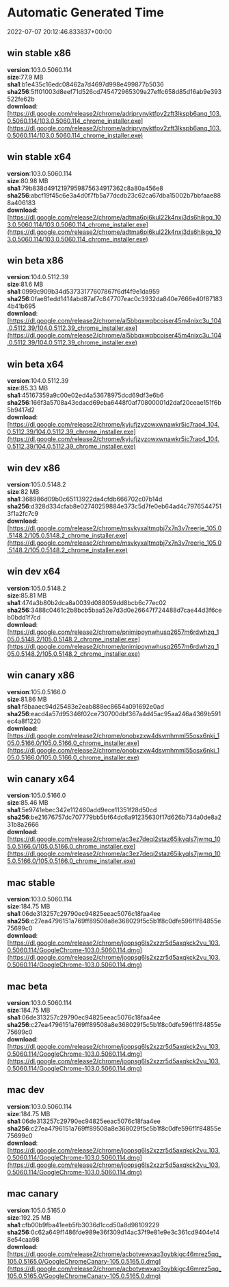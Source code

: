 # Automatic Generated Time
2022-07-07 20:12:46.833837+00:00

## win stable x86
**version**:103.0.5060.114  
**size**:77.9 MB  
**sha1**:b1e435c16edc08462a7d4697d998e499877b5036  
**sha256**:5ff01003d8eef71d526cd745472965309a27effc658d85d16ab9e393522fe62b  
**download**:[https://dl.google.com/release2/chrome/adrjprynyktfpv2zft3lkspb6anq_103.0.5060.114/103.0.5060.114_chrome_installer.exe](https://dl.google.com/release2/chrome/adrjprynyktfpv2zft3lkspb6anq_103.0.5060.114/103.0.5060.114_chrome_installer.exe)  

## win stable x64
**version**:103.0.5060.114  
**size**:80.98 MB  
**sha1**:79b838d4912197959875634917362c8a80a456e8  
**sha256**:abcf19f45c6e3a4d0f7fb5a77dcdb23c62ca67dba15002b7bbfaae888a406183  
**download**:[https://dl.google.com/release2/chrome/adtma6pi6kul22k4nxj3ds6hikgq_103.0.5060.114/103.0.5060.114_chrome_installer.exe](https://dl.google.com/release2/chrome/adtma6pi6kul22k4nxj3ds6hikgq_103.0.5060.114/103.0.5060.114_chrome_installer.exe)  

## win beta x86
**version**:104.0.5112.39  
**size**:81.6 MB  
**sha1**:0999c909b34d53733177607867f6df4f9e1da959  
**sha256**:0fae81edd1414abd87af7c847707eac0c3932da840e7666e40f871834b41b695  
**download**:[https://dl.google.com/release2/chrome/al5bbqxwqbcoiser45m4nixc3u_104.0.5112.39/104.0.5112.39_chrome_installer.exe](https://dl.google.com/release2/chrome/al5bbqxwqbcoiser45m4nixc3u_104.0.5112.39/104.0.5112.39_chrome_installer.exe)  

## win beta x64
**version**:104.0.5112.39  
**size**:85.33 MB  
**sha1**:45167359a9c00e02ed4a53678975dcd69df3e6b6  
**sha256**:166f3a5708a43cdacd69eba6448f0af70800001d2daf20ceae151f6b5b9417d2  
**download**:[https://dl.google.com/release2/chrome/kyjufjzyzowxwnawkr5ic7rao4_104.0.5112.39/104.0.5112.39_chrome_installer.exe](https://dl.google.com/release2/chrome/kyjufjzyzowxwnawkr5ic7rao4_104.0.5112.39/104.0.5112.39_chrome_installer.exe)  

## win dev x86
**version**:105.0.5148.2  
**size**:82 MB  
**sha1**:368986d09b0c65113922da4cfdb666702c07b14d  
**sha256**:d328d334cfab8e02740259884e373c5d7fe0eb64ad4c79765447513f1a2fc7c9  
**download**:[https://dl.google.com/release2/chrome/msvkyxaltmqbj7x7n3v7reerje_105.0.5148.2/105.0.5148.2_chrome_installer.exe](https://dl.google.com/release2/chrome/msvkyxaltmqbj7x7n3v7reerje_105.0.5148.2/105.0.5148.2_chrome_installer.exe)  

## win dev x64
**version**:105.0.5148.2  
**size**:85.81 MB  
**sha1**:474a3b80b2dca8a0039d088059dd8bcb6c77ec02  
**sha256**:3488c0461c2b8bcb5baa52e7d3d0e26647f724488d7cae44d3f6ceb0bdd1f7cd  
**download**:[https://dl.google.com/release2/chrome/pnimipoynwhusq2657m6rdwhzq_105.0.5148.2/105.0.5148.2_chrome_installer.exe](https://dl.google.com/release2/chrome/pnimipoynwhusq2657m6rdwhzq_105.0.5148.2/105.0.5148.2_chrome_installer.exe)  

## win canary x86
**version**:105.0.5166.0  
**size**:81.86 MB  
**sha1**:f8baaec94d25483e2eab888ec8654a091692e0ad  
**sha256**:eacd4a57d95346f02ce730700dbf367a4d45ac95aa246a4369b591ec4a8f1220  
**download**:[https://dl.google.com/release2/chrome/onobxzxw4dsvmhmml55osx6nki_105.0.5166.0/105.0.5166.0_chrome_installer.exe](https://dl.google.com/release2/chrome/onobxzxw4dsvmhmml55osx6nki_105.0.5166.0/105.0.5166.0_chrome_installer.exe)  

## win canary x64
**version**:105.0.5166.0  
**size**:85.46 MB  
**sha1**:5e9741ebec342e112460add9ece11351f28d50cd  
**sha256**:be21676757dc707779bb5bf64dc6a91235630f17d626b734a0de8a231b8a2666  
**download**:[https://dl.google.com/release2/chrome/ac3ez7deqi2staz65ikyqls7jwmq_105.0.5166.0/105.0.5166.0_chrome_installer.exe](https://dl.google.com/release2/chrome/ac3ez7deqi2staz65ikyqls7jwmq_105.0.5166.0/105.0.5166.0_chrome_installer.exe)  

## mac stable
**version**:103.0.5060.114  
**size**:184.75 MB  
**sha1**:06de313257c29790ec94825eeac5076c18faa4ee  
**sha256**:c27ea4796151a769ff89508a8e368029f5c5b1f8c0dfe596f1f84855e75699c0  
**download**:[https://dl.google.com/release2/chrome/joopsg6ls2xzzr5d5axqkck2vu_103.0.5060.114/GoogleChrome-103.0.5060.114.dmg](https://dl.google.com/release2/chrome/joopsg6ls2xzzr5d5axqkck2vu_103.0.5060.114/GoogleChrome-103.0.5060.114.dmg)  

## mac beta
**version**:103.0.5060.114  
**size**:184.75 MB  
**sha1**:06de313257c29790ec94825eeac5076c18faa4ee  
**sha256**:c27ea4796151a769ff89508a8e368029f5c5b1f8c0dfe596f1f84855e75699c0  
**download**:[https://dl.google.com/release2/chrome/joopsg6ls2xzzr5d5axqkck2vu_103.0.5060.114/GoogleChrome-103.0.5060.114.dmg](https://dl.google.com/release2/chrome/joopsg6ls2xzzr5d5axqkck2vu_103.0.5060.114/GoogleChrome-103.0.5060.114.dmg)  

## mac dev
**version**:103.0.5060.114  
**size**:184.75 MB  
**sha1**:06de313257c29790ec94825eeac5076c18faa4ee  
**sha256**:c27ea4796151a769ff89508a8e368029f5c5b1f8c0dfe596f1f84855e75699c0  
**download**:[https://dl.google.com/release2/chrome/joopsg6ls2xzzr5d5axqkck2vu_103.0.5060.114/GoogleChrome-103.0.5060.114.dmg](https://dl.google.com/release2/chrome/joopsg6ls2xzzr5d5axqkck2vu_103.0.5060.114/GoogleChrome-103.0.5060.114.dmg)  

## mac canary
**version**:105.0.5165.0  
**size**:192.25 MB  
**sha1**:cfb00b9fba41eeb5fb3036d1ccd50a8d98109229  
**sha256**:0c62a649f1486fde989e36f309d14ac37f9e81e9e3c361cd9404e148e54caa98  
**download**:[https://dl.google.com/release2/chrome/acbotvewxaq3oybkigc46mrez5qq_105.0.5165.0/GoogleChromeCanary-105.0.5165.0.dmg](https://dl.google.com/release2/chrome/acbotvewxaq3oybkigc46mrez5qq_105.0.5165.0/GoogleChromeCanary-105.0.5165.0.dmg)  

